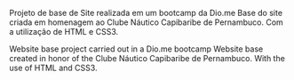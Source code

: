 Projeto de base de Site realizada em um bootcamp da Dio.me
Base do site criada em homenagem ao Clube Náutico Capibaribe de Pernambuco.
Com a utilização de HTML e CSS3. 

Website base project carried out in a Dio.me bootcamp 
Website base created in honor of the Clube Náutico Capibaribe de Pernambuco. 
With the use of HTML and CSS3.

